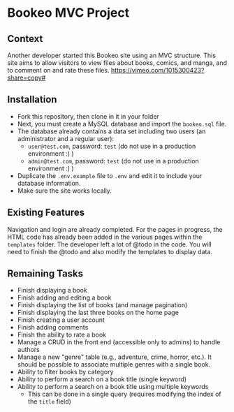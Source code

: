 # Bookeo MVC Project

## Context
Another developer started this Bookeo site using an MVC structure. This site aims to allow visitors to view files about books, comics, and manga, and to comment on and rate these files.
https://vimeo.com/1015300423?share=copy#

## Installation
* Fork this repository, then clone in it in your folder
* Next, you must create a MySQL database and import the `bookeo.sql` file.
* The database already contains a data set including two users (an administrator and a regular user):
    * `user@test.com`, password: `test` (do not use in a production environment :) )
    * `admin@test.com`, password: `test` (do not use in a production environment :) )
* Duplicate the `.env.example` file to `.env` and edit it to include your database information.
* Make sure the site works locally.

## Existing Features
Navigation and login are already completed. For the pages in progress, the HTML code has already been added in the various pages within the `templates` folder. The developer left a lot of @todo in the code.
You will need to finish the @todo and also modify the templates to display data.

## Remaining Tasks
* Finish displaying a book
* Finish adding and editing a book
* Finish displaying the list of books (and manage pagination)
* Finish displaying the last three books on the home page
* Finish creating a user account
* Finish adding comments
* Finish the ability to rate a book
* Manage a CRUD in the front end (accessible only to admins) to handle authors
* Manage a new "genre" table (e.g., adventure, crime, horror, etc.). It should be possible to associate multiple genres with a single book.
* Ability to filter books by category
* Ability to perform a search on a book title (single keyword)
* Ability to perform a search on a book title using multiple keywords
    * This can be done in a single query (requires modifying the index of the `title` field)
